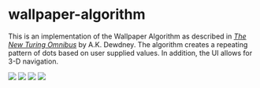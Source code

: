 # wallpaper-algorithm

This is an implementation of the Wallpaper Algorithm as described in *[The New Turing Omnibus](http://www.amazon.com/New-Turing-Omnibus-Turning-Excursions/dp/0716782715)* by A.K. Dewdney. The algorithm creates a repeating pattern of dots based on user supplied values. In addition, the UI allows for 3-D navigation.

<img src="https://raw.github.com/doggan/wallpaper-algorithm/screenshots/wallpaper_00.png"/>
<img src="https://raw.github.com/doggan/wallpaper-algorithm/screenshots/wallpaper_01.png"/>
<img src="https://raw.github.com/doggan/wallpaper-algorithm/screenshots/wallpaper_02.png"/>
<img src="https://raw.github.com/doggan/wallpaper-algorithm/screenshots/wallpaper_03.png"/>

